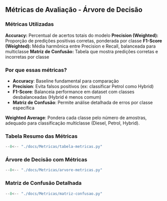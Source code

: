 ## Métricas de Avaliação - Árvore de Decisão

### Métricas Utilizadas

**Accuracy:** Percentual de acertos totais do modelo
**Precision (Weighted):** Proporção de predições positivas corretas, ponderada por classe
**F1-Score (Weighted):** Média harmônica entre Precision e Recall, balanceada para multiclasse
**Matriz de Confusão:** Tabela que mostra predições corretas e incorretas por classe

### Por que essas métricas?

- **Accuracy**: Baseline fundamental para comparação
- **Precision**: Evita falsos positivos (ex: classificar Petrol como Hybrid)
- **F1-Score**: Balanceia performance em dataset com classes desbalanceadas (Hybrid é menos comum)
- **Matriz de Confusão**: Permite análise detalhada de erros por classe específica

**Weighted Average**: Pondera cada classe pelo número de amostras, adequado para classificação multiclasse (Diesel, Petrol, Hybrid).

### Tabela Resumo das Métricas

``` python exec="on" html="1"
--8<-- "./docs/Metricas/tabela-metricas.py"
```

### Árvore de Decisão com Métricas

``` python exec="on" html="1"
--8<-- "./docs/Metricas/arvore-metricas.py"
```

### Matriz de Confusão Detalhada

``` python exec="on" html="1"
--8<-- "./docs/Metricas/matriz-confusao.py"
```


